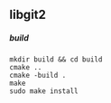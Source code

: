 ## libgit2

##### build
```
mkdir build && cd build
cmake ..
cmake -build .
make
sudo make install
```